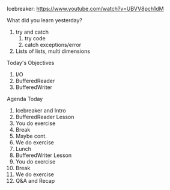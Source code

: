 Icebreaker: https://www.youtube.com/watch?v=UBVV8pch1dM

What did you learn yesterday?

1. try and catch
   1. try code
   2. catch exceptions/error
2. Lists of lists, multi dimensions

Today's Objectives

1. I/O
2. BufferedReader
3. BufferedWriter

Agenda Today

1. Icebreaker and Intro
2. BufferedReader Lesson
3. You do exercise
4. Break
5. Maybe cont.
6. We do exercise
7. Lunch
8. BufferedWriter Lesson
9. You do exercise
10. Break
11. We do exercise
12. Q&A and Recap